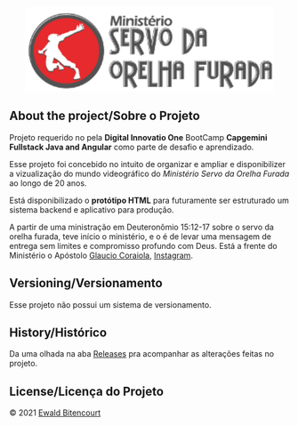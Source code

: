 <p align="center">
  <img alt="Logo do projeto" src="img/logoservo.png" />
</p>

## About the project/Sobre o Projeto
Projeto requerido no pela **Digital Innovatio One** BootCamp **Capgemini Fullstack Java and Angular** como parte de desafio e aprendizado.

Esse projeto foi concebido no intuito de organizar e ampliar e disponibilizer a vizualização do mundo videográfico do *Ministério Servo da Orelha Furada* ao longo de 20 anos. 

Está disponibilizado o **protótipo HTML** para futuramente ser estruturado um sistema backend e aplicativo para produção.

A partir de uma ministração em Deuteronômio 15:12-17 sobre o servo da orelha furada, teve início o ministério, e o é de levar uma mensagem de entrega sem limites e compromisso profundo com Deus. Está a frente do Ministério o Apóstolo [Glaucio Coraiola](https://www.facebook.com/servodaorelhafurada), [Instagram](https://www.instagram.com/ap.coraiola/).



## Versioning/Versionamento

Esse projeto não possui um sistema de versionamento.

## History/Histórico
Da uma olhada na aba [Releases](https://github.com/omariosouto/pokedex/releases) pra acompanhar as alterações feitas no projeto.

## License/Licença do Projeto
© 2021 [Ewald Bitencourt](https://www.linkedin.com/in/ewaldbit/)